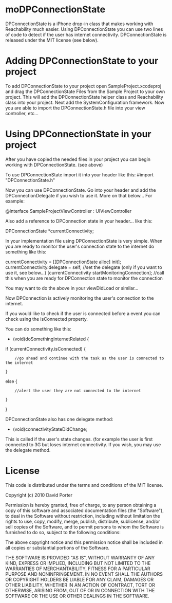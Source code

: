 moDPConnectionState
=============

DPConnectionState is a iPhone drop-in class that makes working with Reachability much easier. Using DPConnectionState you can use two lines of code to detect if the user has internet connectivity. DPConnectionState is released under the MIT license (see below).

Adding DPConnectionState to your project
====================================
To add DPConnectionState to your project open SampleProject.xcodeproj and drag the DPConnectionState Files from the Sample Project to your own project. This will add the DPConnectionState helper class and Reachability class into your project. Next add the SystemConfiguration framework. Now you are able to import the DPConnectionState.h file into your view controller, etc...

Using DPConnectionState in your project 
====================================
After you have copied the needed files in your project you can begin working with DPConnectionState. (see above)

To use DPConnectionState import it into your header like this: #import "DPConnectionState.h"

Now you can use DPConnectionState. Go into your header and add the DPConnectionDelegate if you wish to use it. More on that below… For example: 

@interface SampleProjectViewController : UIViewController 
<DPConnectionStateDelegate>  

Also add a reference to DPConnection state in your header… like this: 

DPConnectionState *currentConnectivity;

In your implementation file using DPConnectionState is very simple. When you are ready to monitor the user's connection state to the internet do something like this:

currentConnectivity = [[DPConnectionState alloc] init];
currentConnectivity.delegate = self; //set the delegate (only if you want to use it, see below…)
[currentConnectivity startMonitoringConnection]; //call this when you are ready for DPConnection state to monitor the connection

You may want to do the above in your viewDidLoad or similar…

Now DPConnection is actively monitoring the user's connection to the internet. 

If you would like to check if the user is connected before a event you can check using the isConnected property. 

You can do something like this:

- (void)doSomethingInternetRelated {

if (currentConnectivity.isConnected) {

        //go ahead and continue with the task as the user is connected to the internet

    }
else {

        //alert the user they are not connected to the internet

    }

}


DPConnectionState also has one delegate method: 

- (void)connectivityStateDidChange;

This is called if the user's state changes. (for example the user is first connected to 3G but loses internet connectivity. If you wish, you may use the delegate method.


License
=============

This code is distributed under the terms and conditions of the MIT license.

Copyright (c) 2010 David Porter

Permission is hereby granted, free of charge, to any person obtaining a copy of this software and associated documentation files (the "Software"), to deal in the Software without restriction, including without limitation the rights to use, copy, modify, merge, publish, distribute, sublicense, and/or sell copies of the Software, and to permit persons to whom the Software is furnished to do so, subject to the following conditions:

The above copyright notice and this permission notice shall be included in all copies or substantial portions of the Software.

THE SOFTWARE IS PROVIDED "AS IS", WITHOUT WARRANTY OF ANY KIND, EXPRESS OR IMPLIED, INCLUDING BUT NOT LIMITED TO THE WARRANTIES OF MERCHANTABILITY, FITNESS FOR A PARTICULAR PURPOSE AND NONINFRINGEMENT. IN NO EVENT SHALL THE AUTHORS OR COPYRIGHT HOLDERS BE LIABLE FOR ANY CLAIM, DAMAGES OR OTHER LIABILITY, WHETHER IN AN ACTION OF CONTRACT, TORT OR OTHERWISE, ARISING FROM, OUT OF OR IN CONNECTION WITH THE SOFTWARE OR THE USE OR OTHER DEALINGS IN THE SOFTWARE.